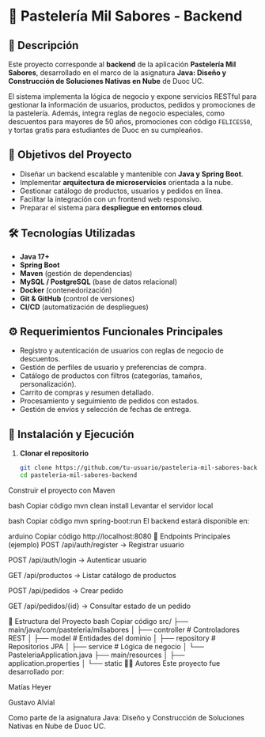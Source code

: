 # 🍰 Pastelería Mil Sabores - Backend

## 📌 Descripción  
Este proyecto corresponde al **backend** de la aplicación **Pastelería Mil Sabores**, desarrollado en el marco de la asignatura **Java: Diseño y Construcción de Soluciones Nativas en Nube** de Duoc UC.  

El sistema implementa la lógica de negocio y expone servicios RESTful para gestionar la información de usuarios, productos, pedidos y promociones de la pastelería. Además, integra reglas de negocio especiales, como descuentos para mayores de 50 años, promociones con código `FELICES50`, y tortas gratis para estudiantes de Duoc en su cumpleaños.  

## 🎯 Objetivos del Proyecto
- Diseñar un backend escalable y mantenible con **Java y Spring Boot**.  
- Implementar **arquitectura de microservicios** orientada a la nube.  
- Gestionar catálogo de productos, usuarios y pedidos en línea.  
- Facilitar la integración con un frontend web responsivo.  
- Preparar el sistema para **despliegue en entornos cloud**.  

## 🛠️ Tecnologías Utilizadas
- **Java 17+**  
- **Spring Boot**  
- **Maven** (gestión de dependencias)  
- **MySQL / PostgreSQL** (base de datos relacional)  
- **Docker** (contenedorización)  
- **Git & GitHub** (control de versiones)  
- **CI/CD** (automatización de despliegues)  

## ⚙️ Requerimientos Funcionales Principales
- Registro y autenticación de usuarios con reglas de negocio de descuentos.  
- Gestión de perfiles de usuario y preferencias de compra.  
- Catálogo de productos con filtros (categorías, tamaños, personalización).  
- Carrito de compras y resumen detallado.  
- Procesamiento y seguimiento de pedidos con estados.  
- Gestión de envíos y selección de fechas de entrega.  

## 🚀 Instalación y Ejecución

1. **Clonar el repositorio**  
   ```bash
   git clone https://github.com/tu-usuario/pasteleria-mil-sabores-backend.git
   cd pasteleria-mil-sabores-backend
Construir el proyecto con Maven

bash
Copiar código
mvn clean install
Levantar el servidor local

bash
Copiar código
mvn spring-boot:run
El backend estará disponible en:

arduino
Copiar código
http://localhost:8080
📡 Endpoints Principales (ejemplo)
POST /api/auth/register → Registrar usuario

POST /api/auth/login → Autenticar usuario

GET /api/productos → Listar catálogo de productos

POST /api/pedidos → Crear pedido

GET /api/pedidos/{id} → Consultar estado de un pedido

📂 Estructura del Proyecto
bash
Copiar código
src/
 ├── main/java/com/pasteleria/milsabores
 │    ├── controller   # Controladores REST
 │    ├── model        # Entidades del dominio
 │    ├── repository   # Repositorios JPA
 │    ├── service      # Lógica de negocio
 │    └── PasteleriaApplication.java
 ├── main/resources
 │    ├── application.properties
 │    └── static
👨‍💻 Autores
Este proyecto fue desarrollado por:

Matías Heyer

Gustavo Alvial

Como parte de la asignatura Java: Diseño y Construcción de Soluciones Nativas en Nube de Duoc UC.
